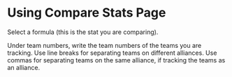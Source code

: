 # Using Compare Stats Page

Select a formula (this is the stat you are comparing).

Under team numbers, write the team numbers of the teams you are tracking. Use line breaks for separating teams on different alliances. Use commas for separating teams on the same alliance, if tracking the teams as an alliance.